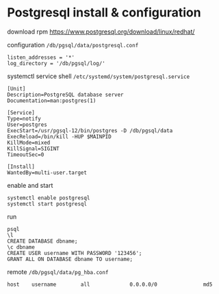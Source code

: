 # Postgresql install & configuration

download rpm <https://www.postgresql.org/download/linux/redhat/>

configuration `/db/pgsql/data/postgresql.conf`

    listen_addresses = '*'
    log_directory = '/db/pgsql/log/'

systemctl service shell `/etc/systemd/system/postgresql.service`

    [Unit]
    Description=PostgreSQL database server
    Documentation=man:postgres(1)

    [Service]
    Type=notify
    User=postgres
    ExecStart=/usr/pgsql-12/bin/postgres -D /db/pgsql/data
    ExecReload=/bin/kill -HUP $MAINPID
    KillMode=mixed
    KillSignal=SIGINT
    TimeoutSec=0

    [Install]
    WantedBy=multi-user.target

enable and start

    systemctl enable postgresql
    systemctl start postgresql

run

    psql
    \l
    CREATE DATABASE dbname;
    \c dbname
    CREATE USER username WITH PASSWORD '123456';
    GRANT ALL ON DATABASE dbname TO username;

remote `/db/pgsql/data/pg_hba.conf`

    host    username        all             0.0.0.0/0               md5
